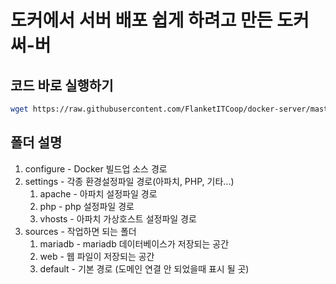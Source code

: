 # 도커에서 서버 배포 쉽게 하려고 만든 도커 써-버
## 코드 바로 실행하기
```bash
wget https://raw.githubusercontent.com/FlanketITCoop/docker-server/master/install.sh && sh install.sh
```

## 폴더 설명
1. configure - Docker 빌드업 소스 경로
2. settings - 각종 환경설정파일 경로(아파치, PHP, 기타...)
    1. apache - 아파치 설정파일 경로
    2. php - php 설정파일 경로
    3. vhosts - 아파치 가상호스트 설정파일 경로
3. sources - 작업하면 되는 폴더
    1. mariadb - mariadb 데이터베이스가 저장되는 공간
    2. web - 웹 파일이 저장되는 공간
    3. default - 기본 경로 (도메인 연결 안 되었을때 표시 될 곳)